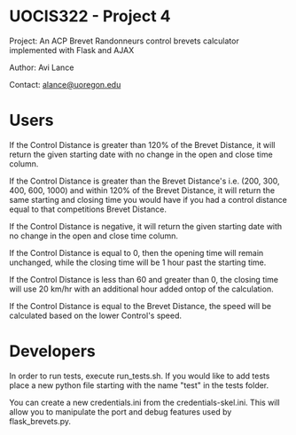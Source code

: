 # UOCIS322 - Project 4 #

Project: An ACP Brevet Randonneurs control brevets calculator implemented with Flask and AJAX

Author: Avi Lance

Contact: alance@uoregon.edu

# Users #

If the Control Distance is greater than 120% of the Brevet Distance, it will return the given starting date with no change in the open and close time column.

If the Control Distance is greater than the Brevet Distance's i.e. (200, 300, 400, 600, 1000) and within 120% of the Brevet Distance, it will return the same starting and closing time you would have if you had a control distance equal to that competitions Brevet Distance.

If the Control Distance is negative, it will return the given starting date with no change in the open and close time column.

If the Control Distance is equal to 0, then the opening time will remain unchanged, while the closing time will be 1 hour past the starting time.

If the Control Distance is less than 60 and greater than 0, the closing time will use 20 km/hr with an additional hour added ontop of the calculation. 

If the Control Distance is equal to the Brevet Distance, the speed will be calculated based on the lower Control's speed.

# Developers #

In order to run tests, execute run_tests.sh. If you would like to add tests place a new python file starting with the name "test" in the tests folder.

You can create a new credentials.ini from the credentials-skel.ini. This will allow you to manipulate the port and debug features used by flask_brevets.py.

